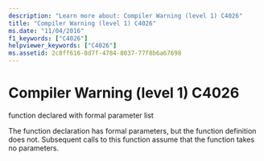 ```yaml
---
description: "Learn more about: Compiler Warning (level 1) C4026"
title: "Compiler Warning (level 1) C4026"
ms.date: "11/04/2016"
f1_keywords: ["C4026"]
helpviewer_keywords: ["C4026"]
ms.assetid: 2c8ff616-8d7f-4784-8037-77f8b6a67698
---
```

# Compiler Warning (level 1) C4026

function declared with formal parameter list

The function declaration has formal parameters, but the function definition does not. Subsequent calls to this function assume that the function takes no parameters.

